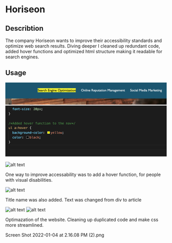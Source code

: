 # Horiseon

## Describtion

The company Horiseon wants to improve their accessibility standards and optimize web search results. 
Diving deeper I cleaned up redundant code, added hover functions and optimized html structure making it readable for search engines. 

## Usage

![alt text](/screens/hover.png) ![alt text](/screens/hover-code.png)

![alt text](Screen%20Shot%202022-01-04%20at%202.16.08%20PM%20(2).png)

One way to improve accessability was to add a hover function, for people with visual disabilities. 

![alt text](practicle.png)

Title name was also added. Text was changed from div to article 

![alt text](clean.png)
![alt text](search.png)

Optimazation of the website. Cleaning up duplicated code and make css more streamlined. 

Screen Shot 2022-01-04 at 2.16.08 PM (2).png
